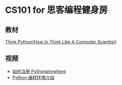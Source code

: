# CS101 for 思客编程健身房

## 教材
[Think Python(How to Think Like A Computer Scientist)](http://codingpy.com/books/thinkpython2/)

## 视频

* [如何注册 Pythonanywhere](http://o71w1wc99.bkt.clouddn.com/CS101-00.mp4)
* [Python 编程环境介绍](http://o71w1wc99.bkt.clouddn.com/CS101-01.mp4)
